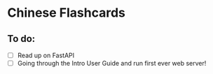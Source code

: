 # Chinese Flashcards
## To do:
- [ ] Read up on FastAPI
- [ ] Going through the Intro User Guide and run first ever web server!